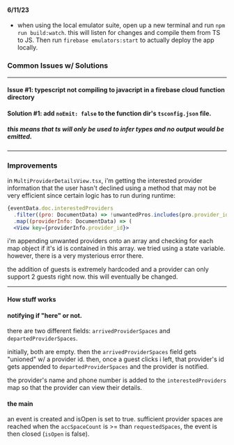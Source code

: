 #### 6/11/23
- when using the local emulator suite, open up a new terminal and run `npm run build:watch`. this will listen for changes and compile them from TS to JS. Then run `firebase emulators:start` to actually deploy the app locally. 


### Common Issues w/ Solutions
------------------------------------------------------------------------------------------------------------------------------------------------------------------------------------------------------------
#### Issue #1: typescript not compiling to javacript in a firebase cloud function directory
#### Solution #1: add `noEmit: false` to the function dir's `tsconfig.json` file. 
##### this means that ts will only be used to infer types and no output would be emitted. 
____________________________________________________________________________________________________________________________________________________________________________________________________________

### Improvements
in `MultiProviderDetailsView.tsx`, i'm getting the interested provider information that the user hasn't declined using a method that may not be very efficient since certain logic has to run during runtime:
```jsx
{eventData.doc.interestedProviders
  .filter((pro: DocumentData) => !unwantedPros.includes(pro.provider_id))
  .map((providerInfo: DocumentData) => (
  <View key={providerInfo.provider_id}>
```
i'm appending unwanted providers onto an array and checking for each map object if it's id is contained in this array. we tried using a state variable. however, there is a very mysterious error there. 

the addition of guests is extremely hardcoded and a provider can only support 2 guests right now. this will eventually be changed. 
___________________________________________________________________________________________________________________________________________________________________________________________________________
#### How stuff works
#### notifying if "here" or not. 
there are two different fields: `arrivedProviderSpaces` and `departedProviderSpaces`.

initially, both are empty. then the `arrivedProviderSpaces` field gets "unioned" w/ a provider id. then, once a guest clicks i left, that provider's id gets appended to `departedProviderSpaces` and the provider is notified. 

the provider's name and phone number is added to the `interestedProviders` map so that the provider can view their details. 


#### the main
an event is created and isOpen is set to true. sufficient provider spaces are reached when the `accSpaceCount` is >= than `requestedSpaces`, the event is then closed (`isOpen` is false). 

